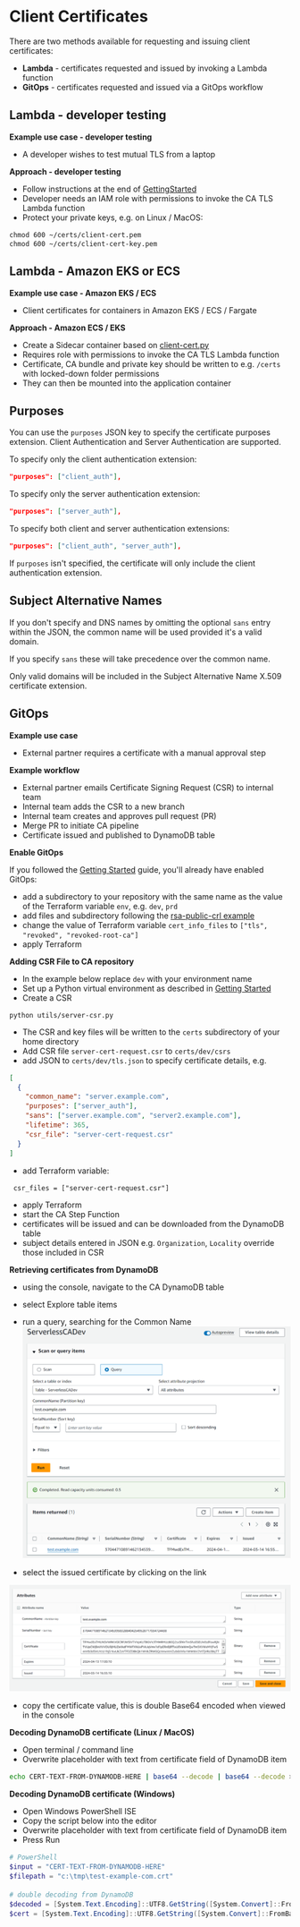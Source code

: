 # Client Certificates

There are two methods available for requesting and issuing client certificates:

* **Lambda** - certificates requested and issued by invoking a Lambda function
* **GitOps** - certificates requested and issued via a GitOps workflow

## Lambda - developer testing

**Example use case - developer testing**

* A developer wishes to test mutual TLS from a laptop

**Approach - developer testing**

* Follow instructions at the end of [GettingStarted](getting-started.md)
* Developer needs an IAM role with permissions to invoke the CA TLS Lambda function
* Protect your private keys, e.g. on Linux / MacOS:
```
chmod 600 ~/certs/client-cert.pem
chmod 600 ~/certs/client-cert-key.pem
```

## Lambda - Amazon EKS or ECS

**Example use case - Amazon EKS / ECS**

* Client certificates for containers in Amazon EKS / ECS / Fargate

**Approach - Amazon ECS / EKS**

* Create a Sidecar container based on [client-cert.py](https://github.com/serverless-ca/terraform-aws-ca/blob/main/utils/client-cert.py)
* Requires role with permissions to invoke the CA TLS Lambda function
* Certificate, CA bundle and private key should be written to e.g. `/certs` with locked-down folder permissions 
* They can then be mounted into the application container

## Purposes
You can use the `purposes` JSON key to specify the certificate purposes extension. Client Authentication and Server Authentication are supported.

To specify only the client authentication extension:
```json
"purposes": ["client_auth"],
```
To specify only the server authentication extension:
```json
"purposes": ["server_auth"],
```
To specify both client and server authentication extensions:
```json
"purposes": ["client_auth", "server_auth"],
```
If `purposes` isn't specified, the certificate will only include the client authentication extension.

## Subject Alternative Names
If you don't specify and DNS names by omitting the optional `sans` entry within the JSON, the common name will be used provided it's a valid domain.

If you specify `sans` these will take precedence over the common name.

Only valid domains will be included in the Subject Alternative Name X.509 certificate extension.

## GitOps

**Example use case**

* External partner requires a certificate with a manual approval step

**Example workflow**

* External partner emails Certificate Signing Request (CSR) to internal team
* Internal team adds the CSR to a new branch
* Internal team creates and approves pull request (PR)
* Merge PR to initiate CA pipeline
* Certificate issued and published to DynamoDB table

**Enable GitOps**

If you followed the [Getting Started](getting-started.md) guide, you'll already have enabled GitOps:

* add a subdirectory to your repository with the same name as the value of the Terraform variable `env`, e.g. `dev`, `prd`
* add files and subdirectory following the [rsa-public-crl example](https://github.com/serverless-ca/terraform-aws-ca/blob/main/examples/rsa-public-crl/README.md)  
* change the value of Terraform variable `cert_info_files` to  `["tls", "revoked", "revoked-root-ca"]`
* apply Terraform

**Adding CSR File to CA repository**

* In the example below replace `dev` with your environment name
* Set up a Python virtual environment as described in [Getting Started](getting-started.md)
* Create a CSR
```
python utils/server-csr.py
```
* The CSR and key files will be written to the `certs` subdirectory of your home directory
* Add CSR file `server-cert-request.csr` to `certs/dev/csrs`
* add JSON to `certs/dev/tls.json` to specify certificate details, e.g.
```json
[
  {
    "common_name": "server.example.com",
    "purposes": ["server_auth"],
    "sans": ["server.example.com", "server2.example.com"],
    "lifetime": 365,
    "csr_file": "server-cert-request.csr"
  }
]
```
* add Terraform variable:
```
 csr_files = ["server-cert-request.csr"]
```
* apply Terraform
* start the CA Step Function
* certificates will be issued and can be downloaded from the DynamoDB table
* subject details entered in JSON e.g. `Organization`, `Locality` override those included in CSR

**Retrieving certificates from DynamoDB**

* using the console, navigate to the CA DynamoDB table
* select Explore table items
* run a query, searching for the Common Name
![Alt text](assets/images/dynamodb-test-server-cert.png?raw=true "DynamoDB query")

* select the issued certificate by clicking on the link

![Alt text](assets/images/dynamodb-test-server-cert-details.png?raw=true "DynamoDB item details")

* copy the certificate value, this is double Base64 encoded when viewed in the console

**Decoding DynamoDB certificate (Linux / MacOS)**

* Open terminal / command line
* Overwrite placeholder with text from certificate field of DynamoDB item
```bash
echo CERT-TEXT-FROM-DYNAMODB-HERE | base64 --decode | base64 --decode > test-example-com.pem
```

**Decoding DynamoDB certificate (Windows)**

* Open Windows PowerShell ISE
* Copy the script below into the editor
* Overwrite placeholder with text from certificate field of DynamoDB item
* Press Run
```PowerShell
# PowerShell
$input = "CERT-TEXT-FROM-DYNAMODB-HERE"
$filepath = "c:\tmp\test-example-com.crt"

# double decoding from DynamoDB
$decoded = [System.Text.Encoding]::UTF8.GetString([System.Convert]::FromBase64String($input))
$cert = [System.Text.Encoding]::UTF8.GetString([System.Convert]::FromBase64String($decoded)) | Out-File -FilePath $filepath
```